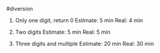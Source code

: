 #diversion

1. Only one digit, return 0
Estimate: 5 min
Real: 4 min
 
2. Two digits
Estimate: 5 min
Real: 5 min

3. Three digits and multiple
Estimate: 20 min
Real: 30 min